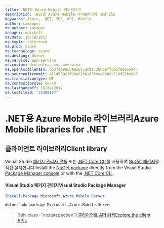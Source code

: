 ```yaml
---
title: .NET용 Azure Mobile 라이브러리
description: .NET용 Azure Mobile 라이브러리에 대한 참조
keywords: Azure, .NET, SDK, API, Mobile
author: camsoper
ms.author: casoper
manager: wpickett
ms.date: 10/19/2017
ms.topic: reference
ms.prod: azure
ms.technology: azure
ms.devlang: dotnet
ms.service: app-service
ms.custom: devcenter, svc-overview
ms.openlocfilehash: d63f419a56aec6452c8a7366d6ffbb1f86055944
ms.sourcegitcommit: 4114b8821f20e02f4185fcea7549d716f29b9c90
ms.translationtype: HT
ms.contentlocale: ko-KR
ms.lasthandoff: 10/24/2017
ms.locfileid: "23489167"
---
```

# <a name="azure-mobile-libraries-for-net"></a><span data-ttu-id="c7cbe-104">.NET용 Azure Mobile 라이브러리</span><span class="sxs-lookup"><span data-stu-id="c7cbe-104">Azure Mobile libraries for .NET</span></span>

## <a name="client-library"></a><span data-ttu-id="c7cbe-105">클라이언트 라이브러리</span><span class="sxs-lookup"><span data-stu-id="c7cbe-105">Client library</span></span>

<span data-ttu-id="c7cbe-106">Visual Studio [패키지 관리자 콘솔][PackageManager] 또는 [.NET Core CLI][DotNetCLI]를 사용하여 [NuGet 패키지](https://www.nuget.org/packages/Microsoft.Azure.Mobile.Server)를 직접 설치합니다.</span><span class="sxs-lookup"><span data-stu-id="c7cbe-106">Install the [NuGet package](https://www.nuget.org/packages/Microsoft.Azure.Mobile.Server) directly from the Visual Studio [Package Manager console][PackageManager] or with the [.NET Core CLI][DotNetCLI].</span></span>

#### <a name="visual-studio-package-manager"></a><span data-ttu-id="c7cbe-107">Visual Studio 패키지 관리자</span><span class="sxs-lookup"><span data-stu-id="c7cbe-107">Visual Studio Package Manager</span></span>

```powershell
Install-Package Microsoft.Azure.Mobile.Server
```

```bash
dotnet add package Microsoft.Azure.Mobile.Server
```

> [!div class="nextstepaction"]
> [<span data-ttu-id="c7cbe-108">클라이언트 API 탐색</span><span class="sxs-lookup"><span data-stu-id="c7cbe-108">Explore the client APIs</span></span>](/dotnet/api/overview/azure/mobileapps/client)




[PackageManager]: https://docs.microsoft.com/nuget/tools/package-manager-console
[DotNetCLI]: https://docs.microsoft.com/dotnet/core/tools/dotnet-add-package
